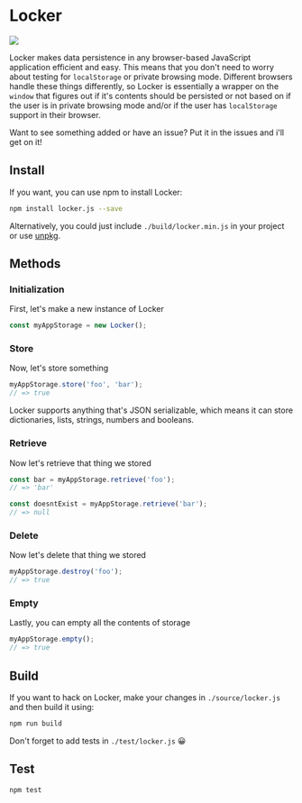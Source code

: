# Locker

![](https://circleci.com/gh/davidhariri/locker.svg?style=shield)

Locker makes data persistence in any browser-based JavaScript application efficient and easy. This means that you don't need to worry about testing for `localStorage` or private browsing mode. Different browsers handle these things differently, so Locker is essentially a wrapper on the `window` that figures out if it's contents should be persisted or not based on if the user is in private browsing mode and/or if the user has `localStorage` support in their browser.

Want to see something added or have an issue? Put it in the issues and i'll get on it!

## Install
If you want, you can use npm to install Locker:

```bash
npm install locker.js --save
```

Alternatively, you could just include `./build/locker.min.js` in your project or use [unpkg](https://unpkg.com/locker.js@7.0.0/build/locker.min.js).

## Methods

### Initialization

First, let's make a new instance of Locker

```js
const myAppStorage = new Locker();
```

### Store
Now, let's store something

```js
myAppStorage.store('foo', 'bar');
// => true
```

Locker supports anything that's JSON serializable, which means it can store dictionaries, lists, strings, numbers and booleans.

### Retrieve
Now let's retrieve that thing we stored

```js
const bar = myAppStorage.retrieve('foo');
// => 'bar'

const doesntExist = myAppStorage.retrieve('bar');
// => null
```

### Delete
Now let's delete that thing we stored

```js
myAppStorage.destroy('foo');
// => true
```

### Empty
Lastly, you can empty all the contents of storage

```js
myAppStorage.empty();
// => true
```

## Build
If you want to hack on Locker, make your changes in `./source/locker.js` and then build it using:

```bash
npm run build
```

Don't forget to add tests in `./test/locker.js` :grinning:

## Test

```bash
npm test
```
